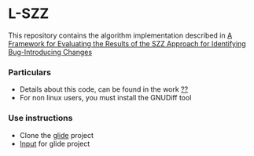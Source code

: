 # L-SZZ
This repository contains the algorithm implementation described in [A Framework for Evaluating the Results of the SZZ Approach for Identifying Bug-Introducing Changes](https://users.encs.concordia.ca/~shang/pubs/TSE_Daniel.pdf)

### Particulars
- Details about this code, can be found in the work [??]()
- For non linux users, you must install the GNUDiff tool

### Use instructions
- Clone the [glide](https://github.com/bumptech/glide) project
- [Input](https://drive.google.com/file/d/1F3ejm5GoDRl10AWn5w1Rh1DJFI7a5E-y/view?usp=sharing) for glide project
